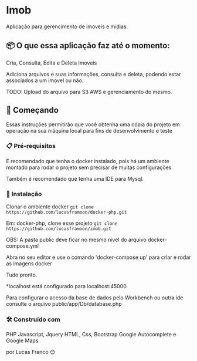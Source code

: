 # Imob

Aplicação para gerencimento de imoveis e midias.

## 📦 O que essa aplicação faz até o momento:

  Cria, Consulta, Edita e Deleta Imoveis
  
  Adiciona arquivos e suas informações, consulta e deleta, podendo estar associados a um imovel ou não.
  
  TODO: Upload do arquivo para S3 AWS e gerenciamento do mesmo.
  

## 🚀 Começando

Essas instruções permitirão que você obtenha uma cópia do projeto em operação na sua máquina local para fins de desenvolvimento e teste


### 📋 Pré-requisitos

  É recomendado que tenha o docker instalado, pois há um ambiente montado para rodar o projeto sem precisar de muitas configurações
  
  Também é recomendado que tenha uma IDE para Mysql.


### 🔧 Instalação

  Clonar o ambiente docker `git clone https://github.com/lucasframoon/docker-php.git`
  
  Em: docker-php, clone esse projeto `git clone https://github.com/lucasframoon/imob.git`
  
   OBS: A pasta public deve ficar no mesmo nivel do arquivo docker-compose.yml
   
  Abra no seu editor e use o comando 'docker-compose up' para criar e rodar as imagens docker
  
  Tudo pronto.

  *localhost está configurado para localhost:45000.
  
  Para configurar o acesso da base de dados pelo Workbench ou outra ide consulte o arquivo public/app/Db/database.php
  

### 🛠️ Construído com

PHP
Javascript, Jquery
HTML, Css, Bootstrap
Google Autocomplete e Google Maps


por Lucas Franco 😊
